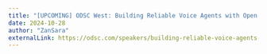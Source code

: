 ```yaml
---
title: "[UPCOMING] ODSC West: Building Reliable Voice Agents with Open Source tools"
date: 2024-10-28
author: "ZanSara"
externalLink: https://odsc.com/speakers/building-reliable-voice-agents-with-open-source-tools-2/
---
```

